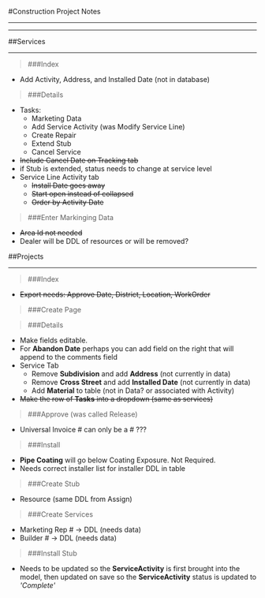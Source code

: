 #Construction Project Notes
- - -

- - -

##Services

- - -

> ###Index
- Add Activity, Address, and Installed Date (not in database)

<!--
- ~~Remove Contact Name~~
-->

> ###Details
- Tasks:
	- Marketing Data
	- Add Service Activity (was Modify Service Line)
	- Create Repair
	- Extend Stub
	- Cancel Service
- ~~Include Cancel Date on Tracking tab~~
- if Stub is extended, status needs to change at service level
- Service Line Activity tab
	- ~~Install Date goes away~~
	- ~~Start open instead of collapsed~~
	- ~~Order by Activity Date~~

<!--
-->

> ###Enter Markinging Data
- ~~Area Id not needed~~
- Dealer will be DDL of resources or will be removed?

<!--
> ###~~Add Premises~~ (removed)
- ~~Adds Premise to Premise table - associated with Service Line~~
- ~~Can have multiple Premises (table)~~
-->


<!--
> ###~~Change Premise~~ (removed)
- ~~Does this go below Service Details?~~
- ~~Search appears to search through all Premise~~
- ~~Premise is selected from list to update~~
-->

##Projects

- - -

> ###Index
- ~~Export needs: Approve Date, District, Location, WorkOrder~~

<!--
- spinner while loading
- Widen Main (first table column)
- ~~Add Approve Date?~~
- ~~Add region/district DDL.  DDL grouped by region (Mains table needs district column)~~

>		Region
			|
			-District
- ~~Remove **Project**, **Create** columns from list~~
- ~~Add **Work Order #**~~
- ~~Start page by filtering by district (boise 425)~~
- ~~Session cookie or sessionStorage (cookie goes away on browser close) to keep track of search when they come back to search page.~~
- ~~Remove Approve and add Subdivision~~
- Can remove Activity if fields too squished
-->

> ###Create Page

<!--
- Are checkboxes needed for 'Statistic Sheet' 'Revised Indicator' and 'Joint Trench'?
- Drop down needed for 'Plant Type', and  'Project (Main) Description'?
- Text fields for 'Grid Map Number 1', and  'Grid Map Number 2'?
- ~~Should 'Location' be a textarea?~~
- ~~Remove County field~~
- Validation
	- ~~should we use popovers for data validation? [http://stackoverflow.com/a/21638591](http://stackoverflow.com/a/21638591)~~
	- ~~manual popover? not including the mouseover stuff... [http://stackoverflow.com/a/17997192](http://stackoverflow.com/a/17997192)~~
	- ~~got it working with .on('change/blur',...) ngChange from code... actually you can use watch [http://stackoverflow.com/a/23280861](http://stackoverflow.com/a/23280861)~~
	- ~~use watch ngModel in directive? [http://stackoverflow.com/a/14568170](http://stackoverflow.com/a/14568170)~~
	- ~~Contract drop down should have Type A, Type B, and None (Steve said he would fix this in database)~~
- ~~Main number rename to project number~~
- ~~Rename main type to activity~~
- ~~Plant type rename to project type~~
- ~~No reactivation in project type ddl~~
- ~~Put project type before activity~~
- ~~Change title to create project~~
- ~~Mains rename to projects~~
- ~~Take out title~~
- ~~Take off related project~~
- ~~Move contract ddl before project type~~
- ~~Add facilities to contract type~~
- ~~Remove contract type from create page~~
- ~~Assign number on create instead of on town select~~
- ~~On create, popup modal that shows main number~~
- ~~Required: Project type, activity, asset~~
- ~~Joint trench as y/n ddl - required~~
- ~~NOTE: Some information is no longer being saved~~
- ~~Reg station might move to install page (unless it can be auto-generated)~~
- ~~Reg station is generated only if Activity is Install and Asset is Reg Station~~
- ~~If Activity is Abandon, show reg station field and set to required~~
- ~~Remove Identifier~~
- ~~if **Project Type** is set to **Abandonment**, the **Abandon Date** should be the same as the **Install Date** (Steve mentioned he can handle this in back end)~~
-->

> ###Details
- Make fields editable.
- For **Abandon Date** perhaps you can add field on the right that will append to the comments field
- Service Tab
	- Remove **Subdivision** and add **Address** (not currently in data)
	- Remove **Cross Street** and add **Installed Date** (not currently in data)
	- Add **Material** to table (not in Data? or associated with Activity)
- ~~Make the row of **Tasks** into a dropdown (same as services)~~

<!--
- TASKS:
	- Approve (was called Release)
	- Assign (was called Issue)
	- Install
	- Create Stub
	- Create Services (one Service per Main)
	- Create New Service Line
	- Create Special Service Line
	- Create Repair
	- Create Resource
	- Install Stubs
	- Cancel
-  ~~Update tabs to have border around them~~
- Evaluation tab:
	- ~~Cost, Investment, and Percent (from Approve page) goes here~~
	- ~~Period change to Year~~
	- ~~use MainDetails directive?~~
- Resource tab:
	- ~~Ability to delete & add resources (add directive to details page)~~
- Service Tab:
	- ~~include status~~
	- ~~List services in descending order~~
	- ~~if not services listed, show message saying "No Services related with this Project"~~
	- ~~Sort Services~~
- Services Tree???
- ~~Rename 'Create Stub' -> 'Create Stubs' & 'Create Services' -> 'Create Service'~~
- Basic Tab:
	- ~~add Cancel to picklist~~
	- ~~Disable Activity if it is set to **Cancel**~~
- ~~Add Task: Install Stubs~~
-->

> ###Approve (was called Release)
- Universal Invoice # can only be a # ???

<!--
- Also needs table originally from Create page (see Evaluation tab on the details page for what fields you need)
- does not save anything currently
- ~~needs to delete rows in MainDetail table - maybe not???~~
- ~~needs Add Materials~~
- ~~auto populate date with today's date~~
-->

<!-- > ###Assign (was called Issue) -->

<!--
- ~~Does not save Resource~~
- model.MainResources brings info from MainResources table AND Resources table. ~~When saving, however, I would think that only the data in MainResources would need to be added/updated (Type, Activity, ActivityDate, Main_Id, Resource_Id).~~
- ~~auto populate date with today's date~~
- ~~for the model.MainResource.ActivityDate, does this need a new input field on this page, or just use the current datetime from server?~~
- ~~remove 'Resource Type'~~
- ~~DDL will only show stuff for Assign~~
- ~~filter input - disable 'enter' functionality - instead have it go to (and possibly open) associated DDL~~
- ~~Resource:~~
	- ~~Exlude inactive people (done in backend)~~
	- ~~For Resource previously set, if inactive, still needs to show on page.  DDL should be able to replace old person.~~
	- ~~List by Last Name (done in back end)~~
-->

> ###Install
- **Pipe Coating** will go below Coating Exposure. Not Required.
- Needs correct installer list for installer DDL in table

<!--
- ~~Should 'Material Exposure', 'Coating Exposure', and 'Internal Corrosion' be select DDLs?~~
- Installer not saved
- needs Add Materials that was first added on 'Approve' task, **_PLUS_** 'actual' values.
- ~~Remove **Pipe** DDL~~
- ~~Remove **Work Order**~~
- ~~Remove **Invoice**~~
- ~~Remove **Activity Date**~~
- ~~Remove **Resource Type**~~
- ~~Rename **Material Exposure** to **External Exposure**~~
- ~~Order of DDLs~~
	1.	~~External~~
	-	~~Internal~~
	-	~~Coating~~
- ~~auto populate date with today's date~~
- ~~model.MainResources saves the first time you add a resource, but does not update.~~
- ~~Add *inspector* (NOT NEEDED: **Activity Date** or **Resource Type**)~~
- ~~Turn Material table into directive~~
- ~~filter input - do same as on Assign page~~
- ~~Rename **External Exposure** to **External Corrosion**~~
-->

> ###Create Stub
- Resource (same DDL from Assign)

<!--
- ~~Does not show previous data (instead Details page will show tree structure with related services - these will link to the serivces section to edit)~~
- ~~Needs to create association with Main_Id in backend~~
- ~~Remove Excess Flow Valve~~
- ~~Status_Date does not get field, but should default to today's date~~
- ~~Street Name is required~~
-->

<!-- > ###Cancel task: -->

<!--
- ~~Cancel Date & Comments~~
- ~~Saving this task also causes 'Activity' to 'Cancel'~~
-->

> ###Create Services
- Marketing Rep # -> DDL (needs data)
- Builder # -> DDL (needs data)

<!--
- ~~Remove **Excess Flow Valve**~~
- ~~Remove **Rush Request Date**~~
- ~~Rename **Issue Date** to **Assign Date**~~
- ~~Rename **Issue To Number** to **Assign To Number**~~
- ~~Remove checkbox -> Construction Zone Ind, Bore Ind, Statistic Sheet, Critical Line Ind~~
- ~~Assign To # -> DDL (from assign task)~~
- ~~Rename: _Meter Bank_ -> _Manifold_~~
- ~~Remove Leak Survey~~
-->

> ###Install Stub
- Needs to be updated so the **ServiceActivity** is first brought into the model, then updated on save so the **ServiceActivity** status is updated to *'Complete'*


<!--
##~~Paging~~
- ~~showResetButton bool must belong to parent... not directive~~
- ~~disableBackButtons & disableForwardButtons bool must belong to parent (scope.$parent might be used)~~
- ~~totalPages & totalRows should come from parent (one way bindng perhaps)~~
- ~~currentPage must belong to parent (scope.$parent might be used)~~
- ~~reset button not updating parameters before performing updateGridFunction()... perhaps we can use $parent['nameOfPostParameters']~~
-->
<!--
##~~Validation~~
- ~~Before submit:~~
	- ~~Should show error class (not popup) when $dirty and $invalid~~
	- ~~On correction, error class goes away~~
- ~~After submit:~~
	- ~~Should show error class when $invalid ($dirty or $pristine)~~
	- ~~Should show popover after submit and scroll to top~~
	- ~~On correction, error class goes away and popover goes away~~
-->

<!--
##Other

- - -

> ###Sublime Text
- ~~Plugin to change mduDirectiveAttribute to mdu-directive-attribute~~
-->
